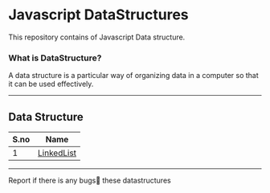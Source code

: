 # Javascript DataStructures

This repository contains of Javascript Data structure.

### What is DataStructure?
A data structure is a particular way of organizing data in a computer so that it can be used effectively.
______________

## Data Structure

| S.no | Name                                                                                          |
| ---- | --------------------------------------------------------------------------------------------- |
| 1    | [LinkedList](https://github.com/Dinesh1042/Javascript-DataStructures/blob/main/LinkedList.js) |

______________________

Report if there is any bugs🐛 these datastructures
